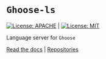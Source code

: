# `Ghoose-ls`
[![License: APACHE](https://img.shields.io/badge/License-Apache_2.0-blue.svg)](https://opensource.org/licenses/Apache-2.0) |
[![License: MIT](https://img.shields.io/badge/License-MIT-yellow.svg)](https://opensource.org/licenses/MIT)

Language server for `Ghoose`

[Read the docs](https://www.ghoose-lang.org) |
[Repositories](https://www.github.com/ghoose-lang/ghoose)

